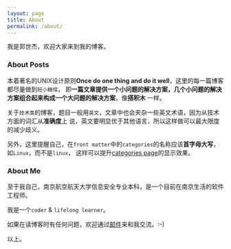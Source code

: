 ```yaml
---
layout: page
title: About
permalink: /about/
---
```


我是郭世杰，欢迎大家来到我的博客。

### About Posts

本着著名的UNIX设计原则**Once do one thing and do it well**，这里的每一篇博客都尽量做到`短小精悍`，
即**一篇文章提供一个小问题的解决方案，几个小问题的解决方案组合起来构成一个大问题的解决方案**，像**搭积木**
一样。

关于`技术类`的博客，题目一般用`英文`，文章中也会夹杂一些英文术语，因为从技术方面的词汇从**准确度**上
说，英文要明显优于其他语言，所以这样做可以最大限度的减少歧义。

另外，这里提醒自己，在`front matter`中的`categories`的名称应该**首字母大写**，如`Linux`，而不是`linux`，
这样可以提升[categories page](https://guo-sj.github.io/categories/)的显示效果。

### About Me

至于我自己，南京航空航天大学信息安全专业本科，是一个目前在南京生活的软件工程师。

我是一个`coder` & `lifelong learner`。

如果在读博客时有任何问题，欢迎通过[邮件](515878133@qq.com)来和我交流。:-)

以上。

